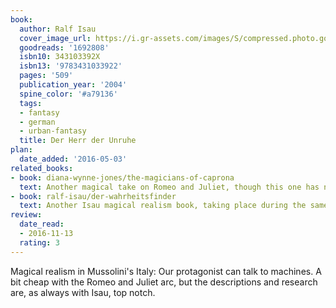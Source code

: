 ```yaml
---
book:
  author: Ralf Isau
  cover_image_url: https://i.gr-assets.com/images/S/compressed.photo.goodreads.com/books/1186999445l/1692808._SY475_.jpg
  goodreads: '1692808'
  isbn10: 343103392X
  isbn13: '9783431033922'
  pages: '509'
  publication_year: '2004'
  spine_color: '#a79136'
  tags:
  - fantasy
  - german
  - urban-fantasy
  title: Der Herr der Unruhe
plan:
  date_added: '2016-05-03'
related_books:
- book: diana-wynne-jones/the-magicians-of-caprona
  text: Another magical take on Romeo and Juliet, though this one has no pesky realism.
- book: ralf-isau/der-wahrheitsfinder
  text: Another Isau magical realism book, taking place during the same time.
review:
  date_read:
  - 2016-11-13
  rating: 3
---
```


Magical realism in Mussolini's Italy: Our protagonist can talk to machines. A bit cheap with the Romeo and Juliet arc,
but the descriptions and research are, as always with Isau, top notch.
